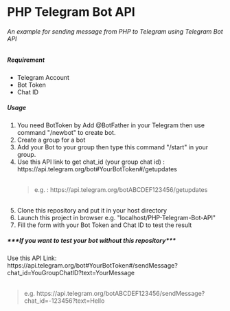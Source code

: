 <h1>PHP Telegram Bot API</h1>
<h6>An example for sending message from PHP to Telegram using Telegram Bot API</h6>

<h5>Requirement</h5>
<ul>
  <li>Telegram Account</li>
  <li>Bot Token</li>
  <li>Chat ID</li>
</ul>
<h5>Usage</h5>
<ol>
  <li>You need BotToken by Add @BotFather in your Telegram then use command "/newbot" to create bot.</li>
  <li>Create a group for a bot</li>
  <li>Add your Bot to your group then type this command "/start" in your group.</li>
  <li>Use this API link to get chat_id (your group chat id) : https://api.telegram.org/bot#YourBotToken#/getupdates<br><br>
   <blockquote> e.g. :  https://api.telegram.org/botABCDEF123456/getupdates</blockquote>
  </li><br>
  <li>Clone this repository and put it in your host directory</li>
  <li>Launch this project in browser e.g. "localhost/PHP-Telegram-Bot-API"</li>
  <li>Fill the form with your Bot Token and Chat ID to test the result</li>
</ol>
<h5>***If you want to test your bot without this repository***</h6>
  Use this API Link: https://api.telegram.org/bot#YourBotToken#/sendMessage?chat_id=YouGroupChatID?text=YourMessage
  <br><br>
  <blockquote>e.g. https://api.telegram.org/botABCDEF123456/sendMessage?chat_id=-123456?text=Hello</blockquote>
